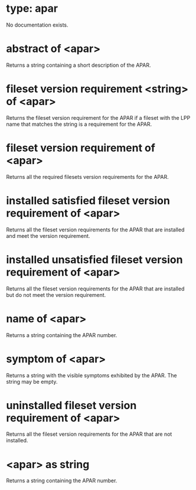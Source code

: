 # type: apar

No documentation exists.

# abstract of &lt;apar&gt;

Returns a string containing a short description of the APAR.

# fileset version requirement &lt;string&gt; of &lt;apar&gt;

Returns the fileset version requirement for the APAR if a fileset with the LPP name that matches the string is a requirement for the APAR.

# fileset version requirement of &lt;apar&gt;

Returns all the required filesets version requirements for the APAR.

# installed satisfied fileset version requirement of &lt;apar&gt;

Returns all the fileset version requirements for the APAR that are installed and meet the version requirement.

# installed unsatisfied fileset version requirement of &lt;apar&gt;

Returns all the fileset version requirements for the APAR that are installed but do not meet the version requirement.

# name of &lt;apar&gt;

Returns a string containing the APAR number.

# symptom of &lt;apar&gt;

Returns a string with the visible symptoms exhibited by the APAR. The string may be empty.

# uninstalled fileset version requirement of &lt;apar&gt;

Returns all the fileset version requirements for the APAR that are not installed.

# &lt;apar&gt; as string

Returns a string containing the APAR number.
